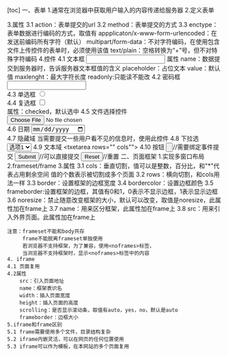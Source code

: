 [toc]
一、表单
	1.通常在浏览器中获取用户输入的内容传递给服务器
	2.定义表单
		<form></form>
	3.属性
	3.1 action：表单提交的url
	3.2 method：表单提交的方式
	3.3 enctype：表单数据进行编码的方式，取值有
			appplicaton/x-www-form-urlencoded：在发送前编码所有字符（默认）
			multipart/form-data：不对字符编码，在使用包含文件上传控件的表单时，必须使用该值
			text/plain：空格转换为“+”号，但不对特殊字符编码
	4.控件
	4.1 文本框
		<input type="text">
	属性
		name：数据提交到服务器时，告诉服务器文本框值的含义
		placeholder：占位文本
		value：默认值
		maxlenght：最大字符长度
		readonly:只能读不能改
	4.2 密码框
		<input type="password"/>	
	4.3 单选框
		<input type="radio"/>	
	4.4 复选框
		<input type="checkbox"/>	
		属性：checked，默认选中
	4.5 文件选择控件
		<input type="file"/>	
	4.6 日期
		<input type="date"/>	
	4.7 隐藏域
		当需要提交一些用户看不见的信息时，使用此控件
		<input type="hidden"/>
	4.8	下拉选
		<select>
			<option>选项1</option>
			<option>选项2</option>
			<option>选项3</option>
			…………
		</select>
	4.9	文本域
		<txetarea rows="" cols""></txetarea>
	4.10 按钮
		<input type="button">//需要绑定事件提交
		<input type="submit">//可以直接提交
		<input type="reset">//重置
二、页面框架
	1.实现多窗口布局
	2.frameset/frame
	3.属性
	3.1	cols：垂直切割，值可以是整数，百分比，和"*"代表占用剩余空间
		值的个数表示被切割成多个页面
	3.2 rows：横向切割，和cols用法一样
	3.3	border：设置框架的边框宽度
	3.4	bordercolor：设置边框颜色
	3.5 frameborder:设置框架的边框，其值有0和1，0表示不显示边框，1表示显示边框
	3.6 noresize：禁止随意改变框架的大小，默认可以改变，取值是noresize，此属性加在frame上
	3.7 name：用来区分框架，此属性加在frame上
	3.8	src：用来引入外界页面。此属性加在frame上
	
	注意：frameset不能和body共存
		 frame不能脱离frameset单独使用
		 若浏览器不支持框架，为了兼容，使用<noframes>标签，
		 当浏览器不支持框架时，显示<noframes>标签中的内容
	4. iframe
	4.1 页面复用
	4.2属性
		src：引入页面地址
		name：框架表识名
		width：插入页面宽度
		height：插入页面的高度
		scrolling：是否显示滚动条，取值有auto，yes，no，默认是auto
		frameborder：边框大小
	5.iframe和frame区别
	5.1 frame需要使用多个文件，目录结构复杂
	5.2 iframe内嵌灵活，可以在网页的任何位置使用
	5.3 iframe可以作为模板，在本网站的多个页面复用	
	
	
	
